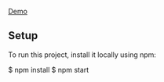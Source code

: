 [Demo](https://st.santiagoberrio.online/)

## Setup
To run this project, install it locally using npm:

$ npm install
$ npm start
